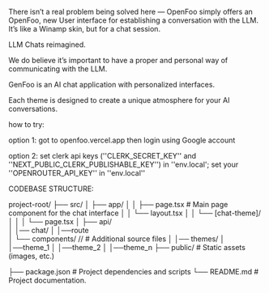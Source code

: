 







There isn’t a real problem being solved here — OpenFoo simply offers an OpenFoo, new User interface for establishing a conversation with the LLM. It’s like a Winamp skin, but for a chat session.

LLM Chats reimagined.

We do believe it’s important to have a proper and personal way of communicating with the LLM.

GenFoo is an AI chat application with personalized interfaces. 

Each theme is designed to create a unique atmosphere for your AI conversations.

how to try:


option 1: 
got to openfoo.vercel.app then login using Google account


option 2: 
set clerk api keys (''CLERK_SECRET_KEY'' and ''NEXT_PUBLIC_CLERK_PUBLISHABLE_KEY'') in ''env.local'; 
set your ''OPENROUTER_API_KEY'' in ''env.local''














CODEBASE STRUCTURE:

project-root/
├── src/
│   ├── app/
│   │   ├── page.tsx                  # Main page component for the chat interface
│   │   └── layout.tsx
│   │   └── [chat-theme]/
│   │      │      └── page.tsx 
│   ├── api/    
│          │── chat/
│               │──route                     
│   └── components/ //                # Additional source files
│          │── themes/
│                 │──theme_1
│                 │──theme_2
│                 │──theme_n
├── public/                   # Static assets (images, etc.)
 
├── package.json              # Project dependencies and scripts
└── README.md                 # Project documentation.
